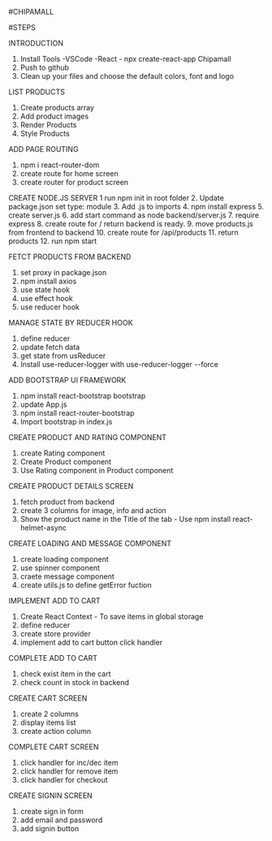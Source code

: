 #CHIPAMALL

#STEPS

INTRODUCTION

1. Install Tools
   -VSCode
   -React - npx create-react-app Chipamall
2. Push to github
3. Clean up your files and choose the default colors, font and logo

LIST PRODUCTS

1. Create products array
2. Add product images
3. Render Products
4. Style Products

ADD PAGE ROUTING

1. npm i react-router-dom
2. create route for home screen
3. create router for product screen

CREATE NODE.JS SERVER
1 run npm init in root folder 2. Update package.json set type: module 3. Add .js to imports 4. npm install express 5. create server.js 6. add start command as node backend/server.js 7. require express 8. create route for / return backend is ready. 9. move products.js from frontend to backend 10. create route for /api/products 11. return products 12. run npm start

FETCT PRODUCTS FROM BACKEND

1. set proxy in package.json
2. npm install axios
3. use state hook
4. use effect hook
5. use reducer hook

MANAGE STATE BY REDUCER HOOK

1. define reducer
2. update fetch data
3. get state from usReducer
4. Install use-reducer-logger with use-reducer-logger --force

ADD BOOTSTRAP UI FRAMEWORK

1. npm install react-bootstrap bootstrap
2. update App.js
3. npm install react-router-bootstrap
4. Import bootstrap in index.js

CREATE PRODUCT AND RATING COMPONENT

1. create Rating component
2. Create Product component
3. Use Rating component in Product component

CREATE PRODUCT DETAILS SCREEN

1. fetch product from backend
2. create 3 columns for image, info and action
3. Show the product name in the Title of the tab - Use npm install react-helmet-async

CREATE LOADING AND MESSAGE COMPONENT

1. create loading component
2. use spinner component
3. craete message component
4. create utils.js to define getError fuction

IMPLEMENT ADD TO CART

1. Create React Context - To save items in global storage
2. define reducer
3. create store provider
4. implement add to cart button click handler

COMPLETE ADD TO CART

1. check exist item in the cart
2. check count in stock in backend

CREATE CART SCREEN

1. create 2 columns
2. display items list
3. create action column

COMPLETE CART SCREEN

1. click handler for inc/dec item
2. click handler for remove item
3. click handler for checkout

CREATE SIGNIN SCREEN

1. create sign in form
2. add email and password
3. add signin button
